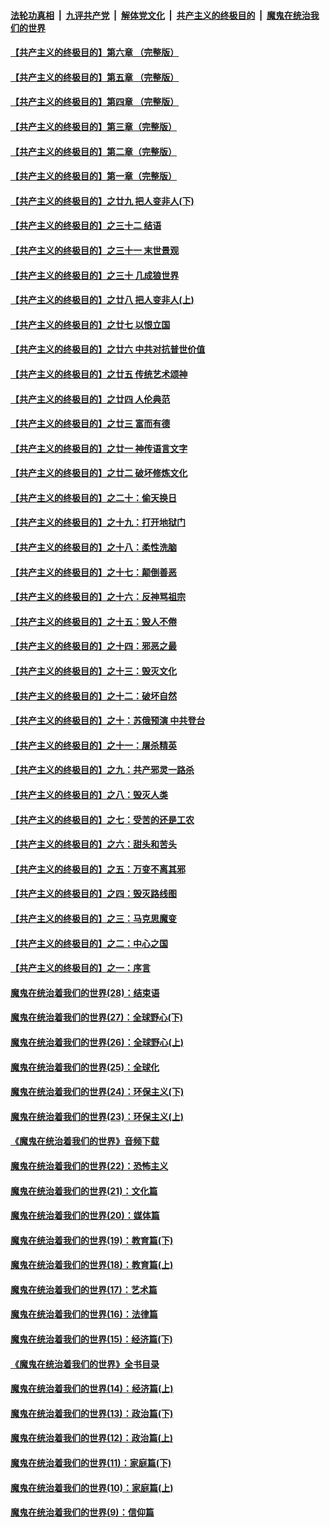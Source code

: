 

####  [法轮功真相](../../../../basic/blob/master/README.md?t=07051302) &nbsp;|&nbsp; [九评共产党](../../../../9ping.md/blob/master/README.md?t=07051302) &nbsp;|&nbsp; [解体党文化](../../../../jtdwh.md/blob/master/README.md?t=07051302)  &nbsp;|&nbsp; [共产主义的终极目的](../../../../gczydzjmd.md/blob/master/README.md?t=07051302) &nbsp;|&nbsp; [魔鬼在统治我们的世界](../../../../mgztzwmdsj.md/blob/master/README.md?t=07051302) 

#### [【共产主义的终极目的】第六章 （完整版）](../pages/nsc422/n11428913.md?t=07051302) 

#### [【共产主义的终极目的】第五章 （完整版）](../pages/nsc422/n11428912.md?t=07051302) 

#### [【共产主义的终极目的】第四章 （完整版）](../pages/nsc422/n11428907.md?t=07051302) 

#### [【共产主义的终极目的】第三章（完整版）](../pages/nsc422/n11428848.md?t=07051302) 

#### [【共产主义的终极目的】第二章（完整版）](../pages/nsc422/n11428831.md?t=07051302) 

#### [【共产主义的终极目的】第一章（完整版）](../pages/nsc422/n11417651.md?t=07051302) 

#### [【共产主义的终极目的】之廿九 把人变非人(下)](../pages/nsc422/n11344140.md?t=07051302) 

#### [【共产主义的终极目的】之三十二 结语](../pages/nsc422/n11360535.md?t=07051302) 

#### [【共产主义的终极目的】之三十一 末世景观](../pages/nsc422/n11351129.md?t=07051302) 

#### [【共产主义的终极目的】之三十 几成狼世界](../pages/nsc422/n11348280.md?t=07051302) 

#### [【共产主义的终极目的】之廿八 把人变非人(上)](../pages/nsc422/n11340492.md?t=07051302) 

#### [【共产主义的终极目的】之廿七 以恨立国](../pages/nsc422/n11336944.md?t=07051302) 

#### [【共产主义的终极目的】之廿六 中共对抗普世价值](../pages/nsc422/n11324785.md?t=07051302) 

#### [【共产主义的终极目的】之廿五 传统艺术颂神](../pages/nsc422/n11296396.md?t=07051302) 

#### [【共产主义的终极目的】之廿四 人伦典范](../pages/nsc422/n11296397.md?t=07051302) 

#### [【共产主义的终极目的】之廿三 富而有德](../pages/nsc422/n11283598.md?t=07051302) 

#### [【共产主义的终极目的】之廿一 神传语言文字](../pages/nsc422/n11263265.md?t=07051302) 

#### [【共产主义的终极目的】之廿二 破坏修炼文化](../pages/nsc422/n11245728.md?t=07051302) 

#### [【共产主义的终极目的】之二十：偷天换日](../pages/nsc422/n11238846.md?t=07051302) 

#### [【共产主义的终极目的】之十九：打开地狱门](../pages/nsc422/n11206376.md?t=07051302) 

#### [【共产主义的终极目的】之十八：柔性洗脑](../pages/nsc422/n11199994.md?t=07051302) 

#### [【共产主义的终极目的】之十七：颠倒善恶](../pages/nsc422/n11179782.md?t=07051302) 

#### [【共产主义的终极目的】之十六：反神骂祖宗](../pages/nsc422/n11166798.md?t=07051302) 

#### [【共产主义的终极目的】之十五：毁人不倦](../pages/nsc422/n11166792.md?t=07051302) 

#### [【共产主义的终极目的】之十四：邪恶之最](../pages/nsc422/n11150249.md?t=07051302) 

#### [【共产主义的终极目的】之十三：毁灭文化](../pages/nsc422/n11135227.md?t=07051302) 

#### [【共产主义的终极目的】之十二：破坏自然](../pages/nsc422/n11135214.md?t=07051302) 

#### [【共产主义的终极目的】之十：苏俄预演 中共登台](../pages/nsc422/n11118424.md?t=07051302) 

#### [【共产主义的终极目的】之十一：屠杀精英](../pages/nsc422/n11118442.md?t=07051302) 

#### [【共产主义的终极目的】之九：共产邪灵一路杀](../pages/nsc422/n11114139.md?t=07051302) 

#### [【共产主义的终极目的】之八：毁灭人类](../pages/nsc422/n11108503.md?t=07051302) 

#### [【共产主义的终极目的】之七：受苦的还是工农](../pages/nsc422/n11101809.md?t=07051302) 

#### [【共产主义的终极目的】之六：甜头和苦头](../pages/nsc422/n11096971.md?t=07051302) 

#### [【共产主义的终极目的】之五：万变不离其邪](../pages/nsc422/n11091285.md?t=07051302) 

#### [【共产主义的终极目的】之四：毁灭路线图](../pages/nsc422/n11086284.md?t=07051302) 

#### [【共产主义的终极目的】之三：马克思魔变](../pages/nsc422/n11061941.md?t=07051302) 

#### [【共产主义的终极目的】之二：中心之国](../pages/nsc422/n11047728.md?t=07051302) 

#### [【共产主义的终极目的】之一：序言](../pages/nsc422/n11086077.md?t=07051302) 

#### [魔鬼在统治着我们的世界(28)：结束语](../pages/nsc422/n10936246.md?t=07051302) 

#### [魔鬼在统治着我们的世界(27)：全球野心(下)](../pages/nsc422/n10928319.md?t=07051302) 

#### [魔鬼在统治着我们的世界(26)：全球野心(上)](../pages/nsc422/n10900318.md?t=07051302) 

#### [魔鬼在统治着我们的世界(25)：全球化](../pages/nsc422/n10788205.md?t=07051302) 

#### [魔鬼在统治着我们的世界(24)：环保主义(下)](../pages/nsc422/n10695307.md?t=07051302) 

#### [魔鬼在统治着我们的世界(23)：环保主义(上)](../pages/nsc422/n10688613.md?t=07051302) 

#### [《魔鬼在统治着我们的世界》音频下载](../pages/nsc422/n10635553.md?t=07051302) 

#### [魔鬼在统治着我们的世界(22)：恐怖主义](../pages/nsc422/n10614727.md?t=07051302) 

#### [魔鬼在统治着我们的世界(21)：文化篇](../pages/nsc422/n10597706.md?t=07051302) 

#### [魔鬼在统治着我们的世界(20)：媒体篇](../pages/nsc422/n10586579.md?t=07051302) 

#### [魔鬼在统治着我们的世界(19)：教育篇(下)](../pages/nsc422/n10564808.md?t=07051302) 

#### [魔鬼在统治着我们的世界(18)：教育篇(上)](../pages/nsc422/n10526970.md?t=07051302) 

#### [魔鬼在统治着我们的世界(17)：艺术篇](../pages/nsc422/n10499093.md?t=07051302) 

#### [魔鬼在统治着我们的世界(16)：法律篇](../pages/nsc422/n10485969.md?t=07051302) 

#### [魔鬼在统治着我们的世界(15)：经济篇(下)](../pages/nsc422/n10469975.md?t=07051302) 

#### [《魔鬼在统治着我们的世界》全书目录](../pages/nsc422/n10464261.md?t=07051302) 

#### [魔鬼在统治着我们的世界(14)：经济篇(上)](../pages/nsc422/n10457370.md?t=07051302) 

#### [魔鬼在统治着我们的世界(13)：政治篇(下)](../pages/nsc422/n10448270.md?t=07051302) 

#### [魔鬼在统治着我们的世界(12)：政治篇(上)](../pages/nsc422/n10444576.md?t=07051302) 

#### [魔鬼在统治着我们的世界(11)：家庭篇(下)](../pages/nsc422/n10440961.md?t=07051302) 

#### [魔鬼在统治着我们的世界(10)：家庭篇(上)](../pages/nsc422/n10435448.md?t=07051302) 

#### [魔鬼在统治着我们的世界(9)：信仰篇](../pages/nsc422/n10432159.md?t=07051302) 


